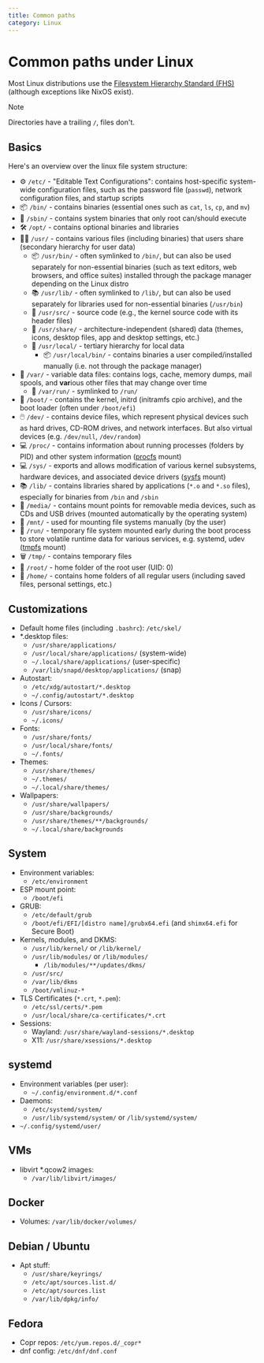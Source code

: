 ```yaml
---
title: Common paths
category: Linux
---
```


# Common paths under Linux

Most Linux distributions use the [Filesystem Hierarchy Standard (FHS)](https://en.wikipedia.org/wiki/Filesystem_Hierarchy_Standard) (although exceptions like NixOS exist).

> [!note]
> Directories have a trailing `/`, files don't.

## Basics
Here's an overview over the linux file system structure:

- ⚙️ `/etc/` - "Editable Text Configurations": contains host-specific system-wide configuration files, such as the password file (`passwd`), network configuration files, and startup scripts
- 📦 `/bin/` - contains binaries (essential ones such as `cat`, `ls`, `cp`, and `mv`)
- 🧰 `/sbin/` - contains system binaries that only root can/should execute
- 🛠️ `/opt/` - contains optional binaries and libraries
- 🧑‍💻 `/usr/` - contains various files (including binaries) that users share (secondary hierarchy for user data)
	- 📦 `/usr/bin/` - often symlinked to `/bin/`, but can also be used separately for non-essential binaries (such as text editors, web browsers, and office suites) installed through the package manager depending on the Linux distro
	- 📚 `/usr/lib/` - often symlinked to `/lib/`, but can also be used separately for libraries used for non-essential binaries (`/usr/bin`)
	- 📄 `/usr/src/` - source code (e.g., the kernel source code with its header files)
	- 🎨 `/usr/share/` - architecture-independent (shared) data (themes, icons, desktop files, app and desktop settings, etc.)
	- 🧭 `/usr/local/` - tertiary hierarchy for local data
		- 📦 `/usr/local/bin/` - contains binaries a user compiled/installed manually (i.e. not through the package manager)
- 📜 `/var/` - variable data files: contains logs, cache, memory dumps, mail spools, and **var**ious other files that may change over time
	- 👟 `/var/run/` - symlinked to `/run/`
- 👢 `/boot/` - contains the kernel, initrd (initramfs cpio archive), and the boot loader (often under `/boot/efi`)
- 🖱️ `/dev/` - contains device files, which represent physical devices such as hard drives, CD-ROM drives, and network interfaces. But also virtual devices (e.g. `/dev/null`, `/dev/random`)
- 💻 `/proc/` - contains information about running processes (folders by PID) and other system information ([procfs](https://en.wikipedia.org/wiki/Procfs) mount)
- 💻 `/sys/` - exports and allows modification of various kernel subsystems, hardware devices, and associated device drivers ([sysfs](https://en.wikipedia.org/wiki/Sysfs) mount)
- 📚 `/lib/` - contains libraries shared by applications (`*.o` and `*.so` files), especially for binaries from `/bin` and `/sbin`
- 💽 `/media/` - contains mount points for removable media devices, such as CDs and USB drives (mounted automatically by the operating system)
- 💾 `/mnt/` - used for mounting file systems manually (by the user)
- 👟 `/run/` - temporary file system mounted early during the boot process to store volatile runtime data for various services, e.g. systemd, udev ([tmpfs](https://en.wikipedia.org/wiki/Tmpfs) mount)
- 🗑️ `/tmp/` - contains temporary files
- 👑 `/root/` - home folder of the root user (UID: 0)
- 🏡 `/home/` - contains home folders of all regular users (including saved files, personal settings, etc.)

## Customizations
- Default home files (including `.bashrc`): `/etc/skel/`
- \*.desktop files:
	-  `/usr/share/applications/`
	-  `/usr/local/share/applications/` (system-wide)
	-  `~/.local/share/applications/` (user-specific)
	-  `/var/lib/snapd/desktop/applications/` (snap)
- Autostart:
	- `/etc/xdg/autostart/*.desktop`
	- `~/.config/autostart/*.desktop`
- Icons / Cursors:
	- `/usr/share/icons/`
	- `~/.icons/`
- Fonts:
	- `/usr/share/fonts/`
	- `/usr/local/share/fonts/`
	- `~/.fonts/`
- Themes:
	- `/usr/share/themes/`
	- `~/.themes/`
	- `~/.local/share/themes/`
- Wallpapers:
	- `/usr/share/wallpapers/`
	- `/usr/share/backgrounds/`
	- `/usr/share/themes/**/backgrounds/`
	- `~/.local/share/backgrounds`

## System
- Environment variables:
	- `/etc/environment`
- ESP mount point:
    - `/boot/efi`
- GRUB:
    - `/etc/default/grub`
    - `/boot/efi/EFI/[distro name]/grubx64.efi` (and `shimx64.efi` for Secure Boot)
- Kernels, modules, and DKMS:
    - `/usr/lib/kernel/` or `/lib/kernel/`
    - `/usr/lib/modules/` or `/lib/modules/`
		- `/lib/modules/**/updates/dkms/`
	- `/usr/src/`
    - `/var/lib/dkms`
    - `/boot/vmlinuz-*`
- TLS Certificates (`*.crt`, `*.pem`):
	- `/etc/ssl/certs/*.pem`
	- `/usr/local/share/ca-certificates/*.crt`
- Sessions:
    - Wayland: `/usr/share/wayland-sessions/*.desktop`
	- X11: `/usr/share/xsessions/*.desktop`

## systemd
- Environment variables (per user):
	- `~/.config/environment.d/*.conf`
- Daemons:
    - `/etc/systemd/system/`
    - `/usr/lib/systemd/system/` or `/lib/systemd/system/`
- `~/.config/systemd/user/`

## VMs
- libvirt \*.qcow2 images:
    - `/var/lib/libvirt/images/`
 
## Docker
- Volumes: `/var/lib/docker/volumes/`

## Debian / Ubuntu
- Apt stuff:
	- `/usr/share/keyrings/`
	- `/etc/apt/sources.list.d/`
	- `/etc/apt/sources.list`
	- `/var/lib/dpkg/info/`

## Fedora
- Copr repos: `/etc/yum.repos.d/_copr*`
- dnf config: `/etc/dnf/dnf.conf`
